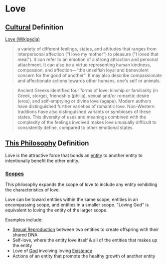 # Love

## [Cultural](./culture.md) Definition

<a href="https://en.wikipedia.org/wiki/Love" target="_blank">Love (Wikipedia)</a>

> a variety of different feelings, states, and attitudes that ranges from interpersonal affection ("I love my mother") to pleasure ("I loved that meal"). It can refer to an emotion of a strong attraction and personal attachment. It can also be a virtue representing human kindness, compassion, and affection—"the unselfish loyal and benevolent concern for the good of another". It may also describe compassionate and affectionate actions towards other humans, one's self or animals.

> Ancient Greeks identified four forms of love: kinship or familiarity (in Greek, storge), friendship (philia), sexual and/or romantic desire (eros), and self-emptying or divine love (agape). Modern authors have distinguished further varieties of romantic love. Non-Western traditions have also distinguished variants or symbioses of these states. This diversity of uses and meanings combined with the complexity of the feelings involved makes love unusually difficult to consistently define, compared to other emotional states.

## [This Philosophy](./this-philosophy.md) Definition

Love is the attractive force that bonds an [entity](./entity.md) to another entity to intentionally benefit the other entity.

### [Scopes](./scope.md)

This philosophy expands the scope of love to include any entity exhibiting the characteristics of love.

Love can be toward entities within the same scope, entities in an encompassing scope, and entities in a smaller scope. "Loving God" is equivalent to loving the entity of the larger scope.

Examples include:

* [Sexual Reproduction](./sexual-reproduction.md) between two entities to create offspring with their shared DNA
* Self-love, where the entity love itself & all of the entities that makes up the entity
* Love of [God](./god.md) involving loving [Existence](./existence.md)
* Actions of an entity that promote the healthy growth of another entity
